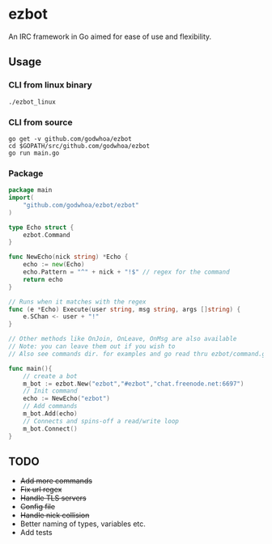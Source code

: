 ezbot
==========
An IRC framework in Go aimed for ease of use and flexibility.


## Usage

### CLI from linux binary
```
./ezbot_linux
```

### CLI from source
```
go get -v github.com/godwhoa/ezbot
cd $GOPATH/src/github.com/godwhoa/ezbot
go run main.go
```

### Package
```go
package main
import(
	"github.com/godwhoa/ezbot/ezbot"
)

type Echo struct {
	ezbot.Command
}

func NewEcho(nick string) *Echo {
	echo := new(Echo)
	echo.Pattern = "^" + nick + "!$" // regex for the command
	return echo
}

// Runs when it matches with the regex
func (e *Echo) Execute(user string, msg string, args []string) {
	e.SChan <- user + "!"
}

// Other methods like OnJoin, OnLeave, OnMsg are also available
// Note: you can leave them out if you wish to
// Also see commands dir. for examples and go read thru ezbot/command.go

func main(){
	// create a bot
	m_bot := ezbot.New("ezbot","#ezbot","chat.freenode.net:6697")
	// Init command
	echo := NewEcho("ezbot")
	// Add commands
	m_bot.Add(echo)
	// Connects and spins-off a read/write loop
	m_bot.Connect()
}
```


## TODO
 + ~~Add more commands~~
 + ~~Fix url regex~~
 + ~~Handle TLS servers~~
 + ~~Config file~~
 + ~~Handle nick collision~~
 + Better naming of types, variables etc.
 + Add tests